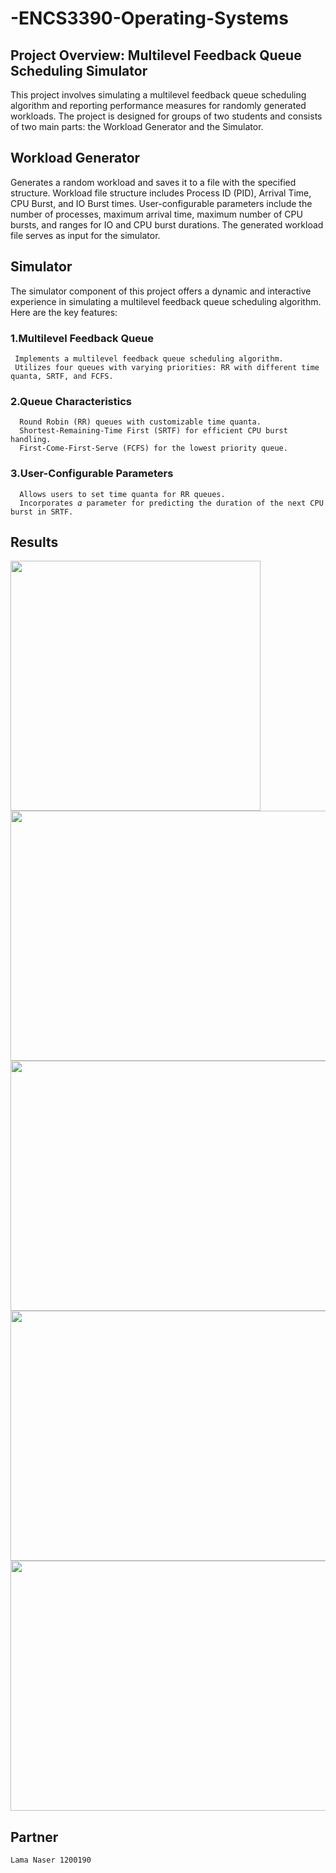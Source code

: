 # -ENCS3390-Operating-Systems
## Project Overview: Multilevel Feedback Queue Scheduling Simulator

This project involves simulating a multilevel feedback queue scheduling algorithm and reporting performance 
measures for randomly generated workloads. The project is designed for groups of two students and consists 
of two main parts: the Workload Generator and the Simulator.

## Workload Generator
Generates a random workload and saves it to a file with the specified structure.
Workload file structure includes Process ID (PID), Arrival Time, CPU Burst, and IO Burst times.
User-configurable parameters include the number of processes, maximum arrival time, maximum number of CPU bursts, and ranges for IO and CPU burst durations.
The generated workload file serves as input for the simulator. 

## Simulator
  The simulator component of this project offers a dynamic and interactive experience in simulating 
  a multilevel feedback queue scheduling algorithm. Here are the key features:

### 1.Multilevel Feedback Queue
     Implements a multilevel feedback queue scheduling algorithm.
     Utilizes four queues with varying priorities: RR with different time quanta, SRTF, and FCFS.
   
### 2.Queue Characteristics
      Round Robin (RR) queues with customizable time quanta.
      Shortest-Remaining-Time First (SRTF) for efficient CPU burst handling.
      First-Come-First-Serve (FCFS) for the lowest priority queue.
      
### 3.User-Configurable Parameters
      Allows users to set time quanta for RR queues.
      Incorporates 𝛼 parameter for predicting the duration of the next CPU burst in SRTF.

## Results 

<div>
  <img src ="https://github.com/maha123m/ENCS4370-Computer-Architecture-Project-2/assets/99613493/7c3af2c7-2ec9-4fd9-87a3-7d98ca228c70" width="400" height="400"> 
  

  <img src ="https://github.com/maha123m/ENCS4370-Computer-Architecture-Project-2/assets/99613493/1fc65742-42df-4594-adb6-6b4d71c7e3b3" width="900" height="400"> 
  

  <img src ="https://github.com/maha123m/ENCS4370-Computer-Architecture-Project-2/assets/99613493/e983dae5-e5f2-415f-8d7c-bb905b6f0ab0" width="900" height="400">  
  

  <img src ="https://github.com/maha123m/ENCS4370-Computer-Architecture-Project-2/assets/99613493/6ef57ad1-e730-4f42-bdab-79b6135e0278" width="900" height="400"> 

  
  <img src ="https://github.com/maha123m/ENCS4370-Computer-Architecture-Project-2/assets/99613493/997c3e40-4e63-45d9-b991-ba628c588077" width="900" height="400"> 

   
</div>





## Partner 
    Lama Naser 1200190 

  
